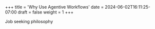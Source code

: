 +++
title = 'Why Use Agentive Workflows'
date = 2024-06-02T16:11:25-07:00
draft = false
weight = 1
+++

Job seeking philosophy
